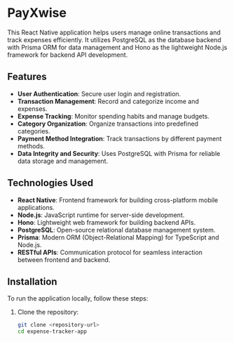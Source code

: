 # PayXwise

This React Native application helps users manage online transactions and track expenses efficiently. 
It utilizes PostgreSQL as the database backend with Prisma ORM for data management and Hono as the 
lightweight Node.js framework for backend API development.

## Features

- **User Authentication**: Secure user login and registration.
- **Transaction Management**: Record and categorize income and expenses.
- **Expense Tracking**: Monitor spending habits and manage budgets.
- **Category Organization**: Organize transactions into predefined categories.
- **Payment Method Integration**: Track transactions by different payment methods.
- **Data Integrity and Security**: Uses PostgreSQL with Prisma for reliable data storage and management.

## Technologies Used

- **React Native**: Frontend framework for building cross-platform mobile applications.
- **Node.js**: JavaScript runtime for server-side development.
- **Hono**: Lightweight web framework for building backend APIs.
- **PostgreSQL**: Open-source relational database management system.
- **Prisma**: Modern ORM (Object-Relational Mapping) for TypeScript and Node.js.
- **RESTful APIs**: Communication protocol for seamless interaction between frontend and backend.

## Installation

To run the application locally, follow these steps:

1. Clone the repository:
   ```bash
   git clone <repository-url>
   cd expense-tracker-app
